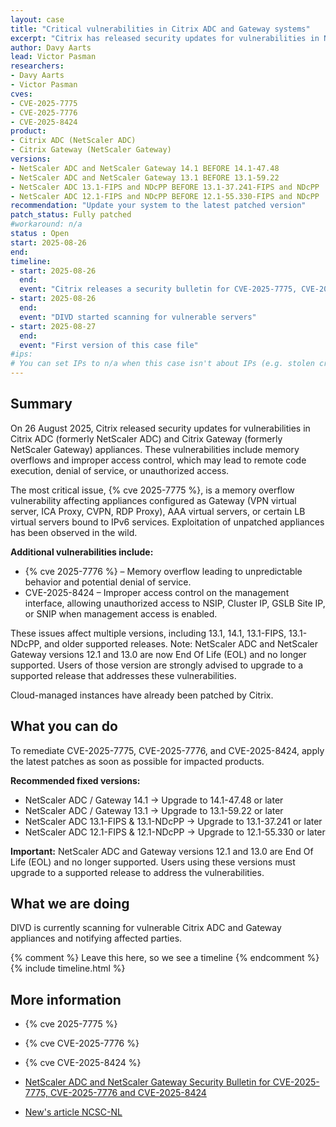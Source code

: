 ```yaml
---
layout: case
title: "Critical vulnerabilities in Citrix ADC and Gateway systems"
excerpt: "Citrix has released security updates for vulnerabilities in NetScaler ADC and Gateway that could lead to memory overflows, denial of service, or remote code execution."
author: Davy Aarts
lead: Victor Pasman
researchers:
- Davy Aarts
- Victor Pasman
cves:
- CVE-2025-7775
- CVE-2025-7776
- CVE-2025-8424
product: 
- Citrix ADC (NetScaler ADC)
- Citrix Gateway (NetScaler Gateway)
versions: 
- NetScaler ADC and NetScaler Gateway 14.1 BEFORE 14.1-47.48
- NetScaler ADC and NetScaler Gateway 13.1 BEFORE 13.1-59.22
- NetScaler ADC 13.1-FIPS and NDcPP BEFORE 13.1-37.241-FIPS and NDcPP
- NetScaler ADC 12.1-FIPS and NDcPP BEFORE 12.1-55.330-FIPS and NDcPP
recommendation: "Update your system to the latest patched version"
patch_status: Fully patched
#workaround: n/a
status : Open
start: 2025-08-26
end: 
timeline:
- start: 2025-08-26
  end:
  event: "Citrix releases a security bulletin for CVE-2025-7775, CVE-2025-7776 and CVE-2025-8424"
- start: 2025-08-26
  end:
  event: "DIVD started scanning for vulnerable servers"  
- start: 2025-08-27
  end:
  event: "First version of this case file"
#ips: 
# You can set IPs to n/a when this case isn't about IPs (e.g. stolen credentials)
---
```

## Summary
On 26 August 2025, Citrix released security updates for vulnerabilities in Citrix ADC (formerly NetScaler ADC) and Citrix Gateway (formerly NetScaler Gateway) appliances. These vulnerabilities include memory overflows and improper access control, which may lead to remote code execution, denial of service, or unauthorized access.

The most critical issue, {% cve 2025-7775 %}, is a memory overflow vulnerability affecting appliances configured as Gateway (VPN virtual server, ICA Proxy, CVPN, RDP Proxy), AAA virtual servers, or certain LB virtual servers bound to IPv6 services. Exploitation of unpatched appliances has been observed in the wild.

**Additional vulnerabilities include:**
- {% cve 2025-7776 %} – Memory overflow leading to unpredictable behavior and potential denial of service.
- CVE-2025-8424 – Improper access control on the management interface, allowing unauthorized access to NSIP, Cluster IP, GSLB Site IP, or SNIP when management access is enabled.


These issues affect multiple versions, including 13.1, 14.1, 13.1-FIPS, 13.1-NDcPP, and older supported releases.
Note: NetScaler ADC and NetScaler Gateway versions 12.1 and 13.0 are now End Of Life (EOL) and no longer supported. Users of those version are strongly advised to upgrade to a supported release that addresses these vulnerabilities.

Cloud-managed instances have already been patched by Citrix.

## What you can do
To remediate CVE-2025-7775, CVE-2025-7776, and CVE-2025-8424, apply the latest patches as soon as possible for impacted products. 


**Recommended fixed versions:**
- NetScaler ADC / Gateway 14.1 → Upgrade to 14.1-47.48 or later
- NetScaler ADC / Gateway 13.1 → Upgrade to 13.1-59.22 or later
- NetScaler ADC 13.1-FIPS & 13.1-NDcPP → Upgrade to 13.1-37.241 or later
- NetScaler ADC 12.1-FIPS & 12.1-NDcPP → Upgrade to 12.1-55.330 or later

**Important:**
NetScaler ADC and Gateway versions 12.1 and 13.0 are End Of Life (EOL) and no longer supported. Users using these versions must upgrade to a supported release to address the vulnerabilities.

## What we are doing
DIVD is currently scanning for vulnerable Citrix ADC and Gateway appliances and notifying affected parties.

{% comment %}  Leave this here, so we see a timeline {% endcomment %}
{% include timeline.html %}

## More information
* {% cve 2025-7775 %}

* {% cve CVE-2025-7776 %}
* {% cve CVE-2025-8424 %}
* [NetScaler ADC and NetScaler Gateway Security Bulletin for CVE-2025-7775, CVE-2025-7776 and CVE-2025-8424](https://support.citrix.com/support-home/kbsearch/article?articleNumber=CTX694938)
* [New's article NCSC-NL](https://www.ncsc.nl/actueel/nieuws/2025/08/26/nieuwe-kwetsbaarheden-in-citrix-netscaler-ontdekt)